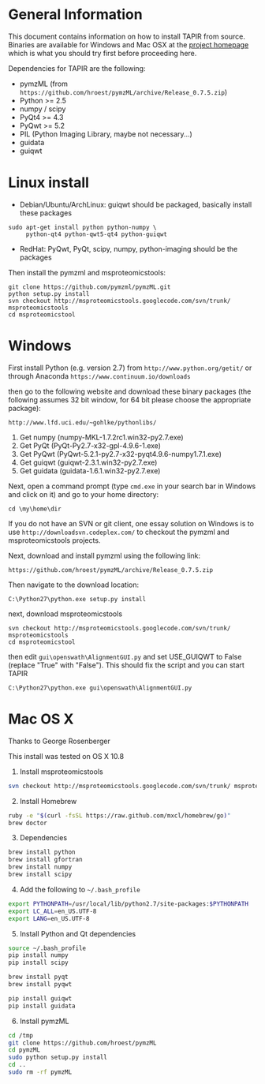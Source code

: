 
# General Information

This document contains information on how to install TAPIR from source. Binaries are available for Windows and Mac OSX at the
[project homepage](http://proteomics.ethz.ch/tapir/) which is what you should try first before proceeding here. 

Dependencies for TAPIR are the following:

- pymzML (from `https://github.com/hroest/pymzML/archive/Release_0.7.5.zip`)
- Python >= 2.5
- numpy / scipy
- PyQt4 >= 4.3
- PyQwt >= 5.2
- PIL (Python Imaging Library, maybe not necessary...)
- guidata
- guiqwt


# Linux install 

- Debian/Ubuntu/ArchLinux: guiqwt should be packaged, basically install these
  packages

```
sudo apt-get install python python-numpy \
     python-qt4 python-qwt5-qt4 python-guiqwt
```

- RedHat: PyQwt, PyQt, scipy, numpy, python-imaging should be the packages

Then install the pymzml and msproteomicstools:
```
git clone https://github.com/pymzml/pymzML.git
python setup.py install
svn checkout http://msproteomicstools.googlecode.com/svn/trunk/ msproteomicstools
cd msproteomicstool
```

# Windows

First install Python (e.g. version 2.7) from `http://www.python.org/getit/` or through Anaconda `https://www.continuum.io/downloads`

then go to the following website and download these binary packages (the
following assumes 32 bit window, for 64 bit please choose the appropriate
package):

`http://www.lfd.uci.edu/~gohlke/pythonlibs/`

1. Get numpy (numpy-MKL-1.7.2rc1.win32-py2.7.exe)
2. Get PyQt (PyQt-Py2.7-x32-gpl-4.9.6-1.exe)
3. Get PyQwt (PyQwt-5.2.1-py2.7-x32-pyqt4.9.6-numpy1.7.1.exe)
4. Get guiqwt (guiqwt-2.3.1.win32-py2.7.exe)
5. Get guidata (guidata-1.6.1.win32-py2.7.exe)

Next, open a command prompt (type `cmd.exe` in your search bar in Windows and click on it) and go to your home directory: 

`cd \my\home\dir`

If you do not have an SVN or git client, one essay solution on Windows is to
use `http://downloadsvn.codeplex.com/` to checkout the pymzml and
msproteomicstools projects.

Next, download and install pymzml using the following link:

```https://github.com/hroest/pymzML/archive/Release_0.7.5.zip```

Then navigate to the download location:

`C:\Python27\python.exe setup.py install`

next, download msproteomicstools

```
svn checkout http://msproteomicstools.googlecode.com/svn/trunk/ msproteomicstools
cd msproteomicstool
```

then edit `gui\openswath\AlignmentGUI.py` and set USE_GUIQWT to False (replace
"True" with "False"). This should fix the script and you can start TAPIR

```C:\Python27\python.exe gui\openswath\AlignmentGUI.py```

# Mac OS X

Thanks to George Rosenberger

This install was tested on OS X 10.8

1. Install msproteomicstools

```bash
svn checkout http://msproteomicstools.googlecode.com/svn/trunk/ msproteomicstools-read-only
```


2. Install Homebrew

```bash
ruby -e "$(curl -fsSL https://raw.github.com/mxcl/homebrew/go)"
brew doctor
```

3. Dependencies

```bash
brew install python
brew install gfortran
brew install numpy
brew install scipy
```

4. Add the following to `~/.bash_profile`

```bash
export PYTHONPATH=/usr/local/lib/python2.7/site-packages:$PYTHONPATH
export LC_ALL=en_US.UTF-8
export LANG=en_US.UTF-8
```

5. Install Python and Qt dependencies

```bash
source ~/.bash_profile
pip install numpy
pip install scipy

brew install pyqt
brew install pyqwt

pip install guiqwt
pip install guidata
```

6. Install pymzML

```bash
cd /tmp
git clone https://github.com/hroest/pymzML 
cd pymzML
sudo python setup.py install
cd ..
sudo rm -rf pymzML
```


